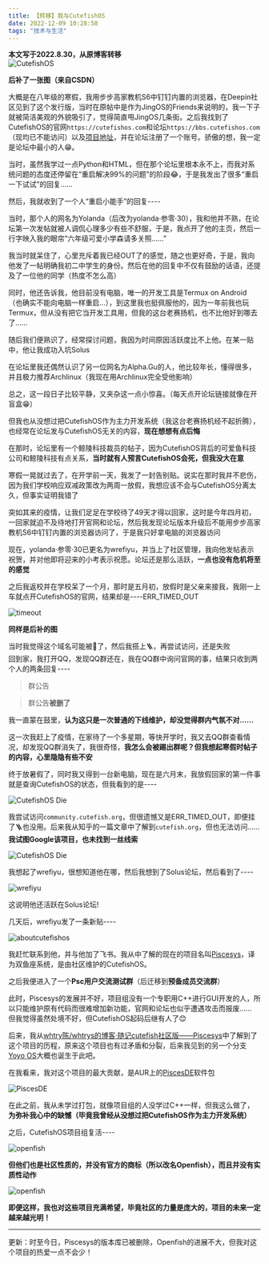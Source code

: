 ```yaml
---
title: 【转移】我与CutefishOS
date: 2022-12-09 10:28:58
tags: "技术与生活"
---
```


**本文写于2022.8.30，从原博客转移**  
![CutefishOS](https://pic.imgdb.cn/item/63929e98b1fccdcd3621a8ac.png)  

**后补了一张图（来自CSDN）**  

大概是在八年级的寒假，我用步步高家教机S6中钉钉内置的浏览器，在Deepin社区见到了这个发行版，当时在原帖中是作为JingOS的Friends来说明的，我一下子就被简洁美观的外貌吸引了，觉得简直甩JingOS几条街。之后我找到了CutefishOS的官网`https://cutefishos.com`和论坛`https://bbs.cutefishos.com`（现均已不能访问）以及[项目地址](https://github.com/cutefishos)，并在论坛注册了一个账号。骄傲的想，我一定是论坛中最小的人😁。  

当时，虽然我学过一点Python和HTML，但在那个论坛里根本永不上，而我对系统问题的态度还停留在“重启解决99%的问题”的阶段😂，于是我发出了很多“重启一下试试”的回复......  

然后，我就收到了一个人“重启小能手”的回复----  

当时，那个人的网名为Yolanda（后改为yolanda·参零·30），我和他并不熟，在论坛第一次发帖就被人调侃心理多少有些不舒服，于是，我点开了他的主页，然后一行字映入我的眼帘“六年级可爱小学森请多关照......”  

我当时就呆住了，心里充斥着我已经OUT了的感觉，随之也更好奇，于是，我向他发了一帖明确我初二中学生的身份。然后在他的回复中不仅有鼓励的话语，还提及了一位他的同学（热度不怎么高）  

同时，他还告诉我，他目前没有电脑，唯一的开发工具是Termux on Android（也确实不能向电脑一样重启...），到这里我也挺佩服他的，因为一年前我也玩Termux，但从没有把它当开发工具用，但我的这台老赛扬机，也不比他好到哪去了......  

随后我们便熟识了，经常探讨问题，我因为时间原因活跃度比不上他。在某一贴中，他让我成功入坑Solus  

在论坛里我还偶然认识了另一位网名为Alpha.Gu的人，他比较年长，懂得很多，并且极力推荐Archlinux（我现在用Archlinux完全受他影响）  

总之，这一段日子比较平静，又夹杂这一点小惊喜。（每天点开论坛链接就像在开盲盒😁）  

但我也从没想过把CutefishOS作为主力开发系统（我这台老赛扬机经不起折腾），也经常在论坛发与CutefishOS无关的内容，**现在想想有点后悔**  

在那时，论坛里有一个鲸陵科技裁员的帖子，因为CutefishOS背后的可爱鱼科技公司和鲸陵科技有点关系，**当时就有人预言CutefishOS会死，但我没大在意**  

寒假一晃就过去了，在开学前一天，我发了一封告别贴。说实在那时我并不悲伤，因为我们学校响应双减政策改为两周一放假，我想应该不会与CutefishOS分离太久，但事实证明我错了  

突如其来的疫情，让我们足足在学校待了49天才得以回家，这时是今年四月初，一回家就迫不及待地打开官网和论坛，然后我发现论坛版本升级后不能用步步高家教机S6中钉钉内置的浏览器访问了，于是我只好拿电脑的浏览器访问  

现在，yolanda·参零·30已更名为wrefiyu，并当上了社区管理，我向他发帖表示祝贺，并对他即将迎来的小考表示祝愿。论坛还是那么活跃，**一点也没有危机将至的感觉**  

之后我返校并在学校呆了一个月，那时是五月初，放假时是父亲来接我，我刚一上车就点开CutefishOS的官网，结果却是----ERR_TIMED_OUT  

![timeout](https://pic.imgdb.cn/item/63929ec3b1fccdcd3621da48.png)  

**同样是后补的图**  

当时我觉得这个域名可能被🧱了，然后我搭上🪜，再尝试访问，还是失败  
回到家，我打开QQ，发现QQ群还在，我在QQ群中询问官网的事，结果只收到两个人的两条回复----  

> 群公告  

> 群公告**被删了**  

我一直蒙在鼓里，**认为这只是一次普通的下线维护，却没觉得群内气氛不对......**  

这一次我赶上了疫情，在家待了一个多星期，等快开学时，我又去QQ群查看情况，却发现QQ群消失了，我很奇怪，**我怎么会被踢出群呢？但我想起寒假时帖子的内容，心里隐隐有些不安**  

终于放暑假了，同时我又得到一台新电脑，现在是六月末，我放假回家的第一件事就是查询CutefishOS的状态，但我看到的是----  

![CutefishOS Die](https://pic.imgdb.cn/item/63929f2eb1fccdcd3622597a.png)  

我尝试访问`community.cutefish.org`，但很遗憾又是ERR_TIMED_OUT，即便挂了🪜也没用。后来我从知乎的一篇文章中了解到`cutefish.org`，但也无法访问......**我试图Google该项目，也未找到一丝线索**  

![CutefishOS Die](https://pic.imgdb.cn/item/63929f51b1fccdcd36227e82.png)  

我想起了wrefiyu，很想知道他在哪，然后我想到了Solus论坛，然后看到了----  

![wrefiyu](https://pic.imgdb.cn/item/63929f9fb1fccdcd3622d697.png)

这说明他还活跃在Solus论坛!  

几天后，wrefiyu发了一条新贴----  

![aboutcutefishos](https://pic.imgdb.cn/item/63929f8bb1fccdcd3622c1b5.png)  

我赶忙联系到他，并与他加了飞书。我从中了解的现在的项目名叫[Piscesys](https://github.com/piscesys)，译为双鱼座系统，是由社区维护的CutefishOS。  

之后我便进入了一个**Psc用户交流测试群**（后迁移到**预备成员交流群**）  

此时，Piscesys的发展并不好，项目组没有一个专职用C++进行GUI开发的人，所以只能维护原有代码而很难增加新功能，官网和论坛也似乎遭遇攻击而报废......  
但我觉得虽然处境不好，但CutefishOS起码后继有人了😊  

后来，我从[whtry陈/whtrys的博客·随记cutefish社区版——Piscesys](https://whtrys.space/archives/61)中了解到了这个项目的历程，原来这个项目也有过矛盾和分裂，后来我见到的另一个分支[Yoyo OS](https://www.yzzi.icu/)大概也诞生于此吧。  

在我看来，我对这个项目的最大贡献，是AUR上的[PiscesDE](https://aur.archlinux.org/packages?O=0&K=piscesde)软件包  

![PiscesDE](https://pic.imgdb.cn/item/63929fbbb1fccdcd3622f575.png)  

在此之前，我从未学过打包，就像项目组的人没学过C++一样，但我这么做了，**为弥补我心中的缺憾（毕竟我曾经从没想过把CutefishOS作为主力开发系统）**  

之后，CutefishOS项目组复活----  

![openfish](https://pic.imgdb.cn/item/63929fd6b1fccdcd362319d5.png)  

**但他们也是社区性质的，并没有官方的商标（所以改名Openfish），而且并没有实质性动作**  

![openfish](https://pic.imgdb.cn/item/63929ff2b1fccdcd36234127.png) 

**即便这样，我也对这些项目充满希望，毕竟社区的力量是庞大的，项目的未来一定越来越光明！**

***  

更新：时至今日，Piscesys的版本库已被删除，Openfish的进展不大，但我对这个项目的热爱一点不会少！
